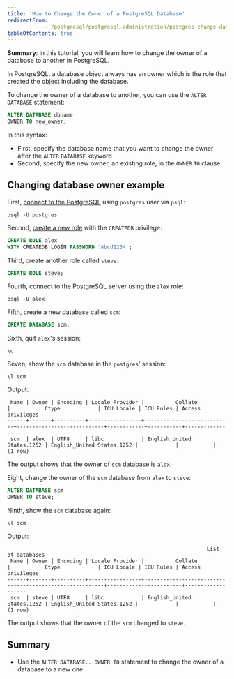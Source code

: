 ```yaml
---
title: 'How to Change the Owner of a PostgreSQL Database'
redirectFrom: 
            - /postgresql/postgresql-administration/postgres-change-database-owner
tableOfContents: true
---
```


**Summary**: in this tutorial, you will learn how to change the owner of a database to another in PostgreSQL.

In PostgreSQL, a database object always has an owner which is the role that created the object including the database.

To change the owner of a database to another, you can use the `ALTER` `DATABASE` statement:

```sql
ALTER DATABASE dbname
OWNER TO new_owner;
```

In this syntax:

- First, specify the database name that you want to change the owner after the `ALTER` `DATABASE` keyword
- Second, specify the new owner, an existing role, in the `OWNER` `TO` clause.

## Changing database owner example

First, [connect to the PostgreSQL](/postgresql/postgresql-getting-started/connect-to-postgresql-database) using `postgres` user via `psql`:

```
psql -U postgres
```

Second, [create a new role](/postgresql/postgresql-administration/postgresql-roles) with the `CREATEDB` privilege:

```sql
CREATE ROLE alex
WITH CREATEDB LOGIN PASSWORD 'Abcd1234';
```

Third, create another role called `steve`:

```sql
CREATE ROLE steve;
```

Fourth, connect to the PostgreSQL server using the `alex` role:

```
psql -U alex
```

Fifth, create a new database called `scm`:

```sql
CREATE DATABASE scm;
```

Sixth, quit `alex`'s session:

```
\q
```

Seven, show the `scm` database in the `postgres`' session:

```
\l scm
```

Output:

```
 Name | Owner | Encoding | Locale Provider |          Collate           |           Ctype            | ICU Locale | ICU Rules | Access privileges
------+-------+----------+-----------------+----------------------------+----------------------------+------------+-----------+-------------------
 scm  | alex  | UTF8     | libc            | English_United States.1252 | English_United States.1252 |            |           |
(1 row)
```

The output shows that the owner of `scm` database is `alex`.

Eight, change the owner of the `scm` database from `alex` to `steve`:

```sql
ALTER DATABASE scm
OWNER TO steve;
```

Ninth, show the `scm` database again:

```
\l scm
```

Output:

```
                                                                List of databases
 Name | Owner | Encoding | Locale Provider |          Collate           |           Ctype            | ICU Locale | ICU Rules | Access privileges
------+-------+----------+-----------------+----------------------------+----------------------------+------------+-----------+-------------------
 scm  | steve | UTF8     | libc            | English_United States.1252 | English_United States.1252 |            |           |
(1 row)
```

The output shows that the owner of the `scm` changed to `steve`.

## Summary

- Use the `ALTER DATABASE...OWNER TO` statement to change the owner of a database to a new one.
